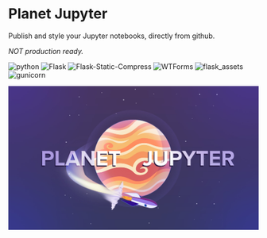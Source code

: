 # Planet Jupyter

Publish and style your Jupyter notebooks, directly from github.

_*NOT* production ready._

![python](https://img.shields.io/badge/python-3.6.6-blue.svg?longCache=true&style=flat-square)
![Flask](https://img.shields.io/badge/Flask-1.0.2-blue.svg?longCache=true&style=flat-square)
![Flask-Static-Compress](https://img.shields.io/badge/Flask_Static_Compress-1.0.2-blue.svg?longCache=true&style=flat-square)
![WTForms](https://img.shields.io/badge/WTForms-2.2.1-blue.svg?longCache=true&style=flat-square)
![flask_assets](https://img.shields.io/badge/flask_assets-0.12-blue.svg?longCache=true&style=flat-square)
![gunicorn](https://img.shields.io/badge/gunicorn-19.8.1-black.svg?longCache=true&style=flat-square)

![Planet Jupyter](https://raw.githubusercontent.com/toddbirchard/planetjupyter/master/static/img/planetjupyter.jpg)
